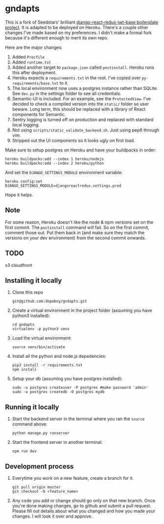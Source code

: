 # gndapts

This is a fork of Seedstars' brilliant [django-react-redux-jwt-base boilerplate project](https://github.com/Seedstars/django-react-redux-jwt-base). It is adapted to be deployed on Heroku. There's a couple other changes I've made based on my preferences. I didn't make a formal fork because it's different enough to merit its own repo.

Here are the major changes:

1. Added `Procfile` 
2. Added `runtime.txt`
3. Added another target to `package.json` called `postinstall`. Heroku runs this after deployment.
4. Heroku expects a `requirements.txt` in the root. I've copied over `py-requirements/base.txt` to it.
5. The local environment now uses a postgres instance rather than SQLite. See `dev.py` in the settings folder to see all credentials.
6. Semantic-UI is included. For an example, see the `ProtectedView`. I've decided to check a compiled version into the `static/` folder so user beware. Long term, this should be replaced with a library of React components for Semantic.
7. Sentry logging is turned off on production and replaced with standard local logging.
8. Not using `scripts/static_validate_backend.sh`. Just using pep8 through vim.
9. Stripped out the UI components so it looks ugly on first load.

Make sure to setup postgres on Heroku and have your buildpacks in order:
```
heroku buildpacks:add --index 1 heroku/nodejs
heroku buildpacks:add --index 2 heroku/python
```

And set the `DJANGO_SETTINGS_MODULE` environment variable:

```
heroku config:set DJANGO_SETTINGS_MODULE=djangoreactredux.settings.prod
```

Hope it helps.

## Note

For some reason, Heroku doesn't like the node & npm versions set on the first commit. The `postinstall` command will fail. So on the first commit, comment those out. Put them back in (and make sure they match the versions on your dev environment) from the second commit onwards.

## TODO

s3
cloudfront

## Installing it locally

1. Clone this repo

   ```
   git@github.com:dopeboy/gndapts.git
   ```

2. Create a virtual environment in the project folder (assuming you have python3 installed):
   ```
   cd gndapts
   virtualenv -p python3 venv
   ```

3. Load the virtual environment:
   ```
   source venv/bin/activate
   ```
   
4. Install all the python and node.js depedencies:

    ```
    pip3 install -r requirements.txt
    npm install
    ```

5. Setup your db (assuming you have postgres installed):

    ```
    sudo -u postgres createuser -P postgres #make password 'admin'
    sudo -u postgres createdb -O postgres mydb
    ```
    
## Running it locally

1. Start the backend server in the terminal where you ran the `source` command above:

    ```
    python manage.py runserver 
    ```
    
2. Start the frontend server in another terminal:

    ```
    npm run dev
    ```
    
## Development process

1. Everytime you work on a new feature, create a branch for it. 

    ```
    git pull origin master
    git checkout -b <feature_name>
    ```

2. Any code you add or change should go only on that new branch. Once you're done making changes, go to github and submit a pull request. Please fill out details about what you changed and how you made your changes. I will look it over and approve.
